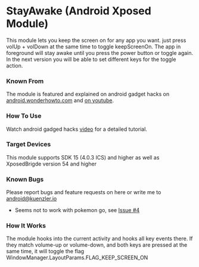 # StayAwake (Android Xposed Module)
This module lets you keep the screen on for any app you want. just press volUp + volDown at the same time to toggle keepScreenOn. The app in foreground will stay awake until you press the power button or toggle again. In the next version you will be able to set different keys for the toggle action.

### Known From

The module is featured and explained on android gadget hacks on [android.wonderhowto.com](http://android.wonderhowto.com/how-to/keep-your-androids-screen-from-turning-off-automatically-per-app-basis-0171931/) and [on youtube](https://www.youtube.com/watch?v=Z4Lb4U64KTQ).

### How To Use

Watch android gadged hacks [video](https://www.youtube.com/watch?v=Z4Lb4U64KTQ) for a detailed tutorial.

### Target Devices

This module supports SDK 15 (4.0.3 ICS) and higher as well as XposedBrigde version 54 and higher


### Known Bugs
Please report bugs and feature requests on here or write me to android@kuenzler.io

 - Seems not to work with pokemon go, see [Issue #4](https://github.com/92lleo/StayAwake/issues/4)

### How It Works

The module hooks into the current activity and hooks all key events there. If they match volume-up or volume-down, and both keys are pressed at the same time, it will toggle the flag WindowManager.LayoutParams.FLAG_KEEP_SCREEN_ON

